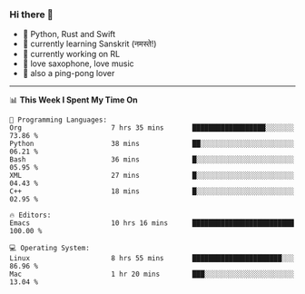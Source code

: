 ### Hi there 👋

- 📙 Python, Rust and Swift
- 🌱 currently learning Sanskrit (नमस्ते!)
- 🔭 currently working on RL
- 🎷 love saxophone, love music
- 🏓 also a ping-pong lover

<!--
**ZiqinGong/ZiqinGong** is a ✨ _special_ ✨ repository because its `README.md` (this file) appears on your GitHub profile.

Here are some ideas to get you started:

- 🔭 I’m currently working on ...
- 🌱 I’m currently learning ...
- 👯 I’m looking to collaborate on ...
- 🤔 I’m looking for help with ...
- 💬 Ask me about ...
- 📫 gongzq0301@sjtu.edu.cn
- 😄 Pronouns: ...
- ⚡ Fun fact: ...
-->

---

<!--START_SECTION:waka-->
📊 **This Week I Spent My Time On** 

```text
💬 Programming Languages: 
Org                      7 hrs 35 mins       ██████████████████░░░░░░░   73.86 % 
Python                   38 mins             ██░░░░░░░░░░░░░░░░░░░░░░░   06.21 % 
Bash                     36 mins             █░░░░░░░░░░░░░░░░░░░░░░░░   05.95 % 
XML                      27 mins             █░░░░░░░░░░░░░░░░░░░░░░░░   04.43 % 
C++                      18 mins             █░░░░░░░░░░░░░░░░░░░░░░░░   02.95 % 

🔥 Editors: 
Emacs                    10 hrs 16 mins      █████████████████████████   100.00 % 

💻 Operating System: 
Linux                    8 hrs 55 mins       ██████████████████████░░░   86.96 % 
Mac                      1 hr 20 mins        ███░░░░░░░░░░░░░░░░░░░░░░   13.04 % 
```


<!--END_SECTION:waka-->
